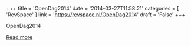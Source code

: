 +++
title = 'OpenDag2014'
date = '2014-03-27T11:58:21'
categories = [ 
 'RevSpace' 
] 
link = 'https://revspace.nl/OpenDag2014'
draft = 'False'
+++

<div class="mw-content-ltr mw-parser-output" dir="ltr" lang="en-GB"><p><a class="mw-selflink selflink">OpenDag2014</a>
</p></div>

[Read more](https://revspace.nl/OpenDag2014)